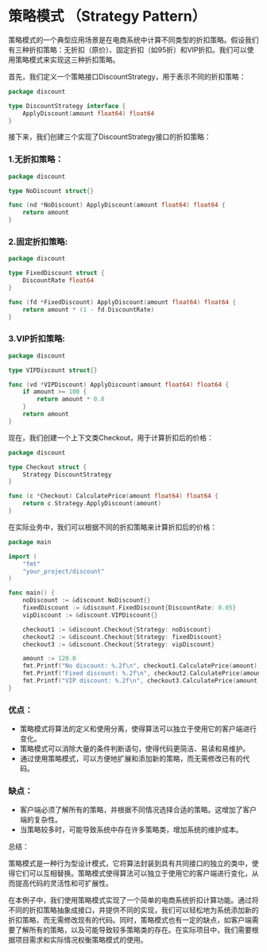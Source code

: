 # 策略模式 （Strategy Pattern）

策略模式的一个典型应用场景是在电商系统中计算不同类型的折扣策略。假设我们有三种折扣策略：无折扣（原价）、固定折扣（如95折）和VIP折扣。我们可以使用策略模式来实现这三种折扣策略。

首先，我们定义一个策略接口DiscountStrategy，用于表示不同的折扣策略：

```go
package discount

type DiscountStrategy interface {
	ApplyDiscount(amount float64) float64
}
```

接下来，我们创建三个实现了DiscountStrategy接口的折扣策略：

### 1.无折扣策略：

```go
package discount

type NoDiscount struct{}

func (nd *NoDiscount) ApplyDiscount(amount float64) float64 {
	return amount
}
```
### 2.固定折扣策略:

```go
package discount

type FixedDiscount struct {
	DiscountRate float64
}

func (fd *FixedDiscount) ApplyDiscount(amount float64) float64 {
	return amount * (1 - fd.DiscountRate)
}
```

### 3.VIP折扣策略:

```go
package discount

type VIPDiscount struct{}

func (vd *VIPDiscount) ApplyDiscount(amount float64) float64 {
	if amount >= 100 {
		return amount * 0.8
	}
	return amount
}
```

现在，我们创建一个上下文类Checkout，用于计算折扣后的价格：

```go
package discount

type Checkout struct {
	Strategy DiscountStrategy
}

func (c *Checkout) CalculatePrice(amount float64) float64 {
	return c.Strategy.ApplyDiscount(amount)
}
```

在实际业务中，我们可以根据不同的折扣策略来计算折扣后的价格：

```go
package main

import (
	"fmt"
	"your_project/discount"
)

func main() {
	noDiscount := &discount.NoDiscount{}
	fixedDiscount := &discount.FixedDiscount{DiscountRate: 0.05}
	vipDiscount := &discount.VIPDiscount{}

	checkout1 := &discount.Checkout{Strategy: noDiscount}
	checkout2 := &discount.Checkout{Strategy: fixedDiscount}
	checkout3 := &discount.Checkout{Strategy: vipDiscount}

	amount := 120.0
	fmt.Printf("No discount: %.2f\n", checkout1.CalculatePrice(amount))
	fmt.Printf("Fixed discount: %.2f\n", checkout2.CalculatePrice(amount))
	fmt.Printf("VIP discount: %.2f\n", checkout3.CalculatePrice(amount))
}
```

### 优点：

* 策略模式将算法的定义和使用分离，使得算法可以独立于使用它的客户端进行变化。
* 策略模式可以消除大量的条件判断语句，使得代码更简洁、易读和易维护。
* 通过使用策略模式，可以方便地扩展和添加新的策略，而无需修改已有的代码。
  
### 缺点：

* 客户端必须了解所有的策略，并根据不同情况选择合适的策略。这增加了客户端的复杂性。
* 当策略较多时，可能导致系统中存在许多策略类，增加系统的维护成本。

总结：

策略模式是一种行为型设计模式，它将算法封装到具有共同接口的独立的类中，使得它们可以互相替换。策略模式使得算法可以独立于使用它的客户端进行变化，从而提高代码的灵活性和可扩展性。

在本例子中，我们使用策略模式实现了一个简单的电商系统折扣计算功能。通过将不同的折扣策略抽象成接口，并提供不同的实现，我们可以轻松地为系统添加新的折扣策略，而无需修改现有的代码。同时，策略模式也有一定的缺点，如客户端需要了解所有的策略，以及可能导致较多策略类的存在。在实际项目中，我们需要根据项目需求和实际情况权衡策略模式的使用。